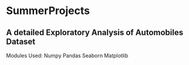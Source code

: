 # SummerProjects
## A detailed Exploratory Analysis of Automobiles Dataset
Modules Used:
Numpy
Pandas
Seaborn
Matplotlib
